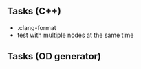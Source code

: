 ## Tasks (C++)
- .clang-format
- test with multiple nodes at the same time

## Tasks (OD generator)
